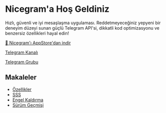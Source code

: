 # Nicegram'a Hoş Geldiniz

Hızlı, güvenli ve iyi mesaşlaşma uygulaması. Reddetmeyeceğiniz yepyeni bir deneyim düzeyi sunan güçlü Telegram API'si, dikkatli kod optimizasyonu ve benzersiz özellikleri hayal edin!


<a href="https://itunes.apple.com/app/id1457369322" target="_blank">📱 Nicegram'ı AppStore'dan indir</a>

<a href="https://t.me/nicegramapp" target="_blank">Telegram Kanalı</a>

<a href="https://t.me/nicegram_tr" target="_blank">Telegram Grubu</a>


## Makaleler
- [Özellikler](/tr/features)
- [SSS](/tr/faq)
- [Engel Kaldırma](/tr/unblock)
- [Sürüm Geçmişi](/tr/changelog)
